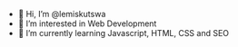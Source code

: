 - 👋 Hi, I’m @lemiskutswa
- 👀 I’m interested in Web Development 
- 🌱 I’m currently learning Javascript, HTML, CSS and SEO





<!---
lemiskutswa/lemiskutswa is a ✨ special ✨ repository because its `README.md` (this file) appears on your GitHub profile.
You can click the Preview link to take a look at your changes.
--->
